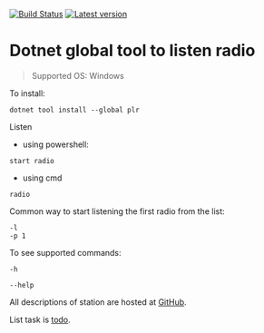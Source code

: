 [![Build Status](https://travis-ci.org/eapyl/crossRadio.svg?branch=master)](https://travis-ci.org/eapyl/crossRadio)
[![Latest version](https://img.shields.io/nuget/v/plr.svg)](https://www.nuget.org/packages/Hangfire.MySql.Core/) 

# Dotnet global tool to listen radio

> Supported OS: Windows

To install:

```
dotnet tool install --global plr
```

Listen
* using powershell:
```
start radio
```
* using cmd
```
radio
```

Common way to start listening the first radio from the list:
```
-l
-p 1
```

To see supported commands:
```
-h
```
```
--help
```

All descriptions of station are hosted at [GitHub](https://github.com/eapyl/radio-stations/blob/master/db.json).

List task is [todo](https://github.com/eapyl/crossRadio/blob/master/todo).


